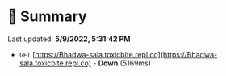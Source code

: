 # 📖 Summary
Last updated: **5/9/2022, 5:31:42 PM**

- `GET` [https://Bhadwa-sala.toxicblte.repl.co](https://Bhadwa-sala.toxicblte.repl.co) - **Down** (5169ms)
